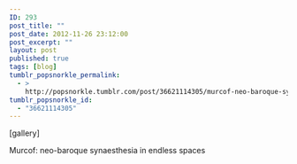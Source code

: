 ```yaml
---
ID: 293
post_title: ""
post_date: 2012-11-26 23:12:00
post_excerpt: ""
layout: post
published: true
tags: [blog]
tumblr_popsnorkle_permalink:
  - >
    http://popsnorkle.tumblr.com/post/36621114305/murcof-neo-baroque-synaesthesia-in-endless-spaces
tumblr_popsnorkle_id:
  - "36621114305"
---
```

[gallery]
<p>Murcof: neo-baroque synaesthesia in endless spaces</p>
